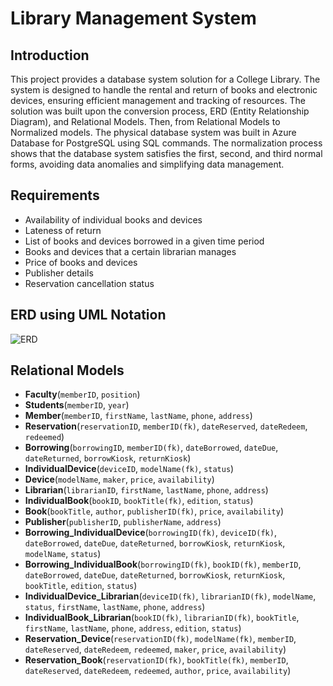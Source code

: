 # Library Management System

## Introduction
This project provides a database system solution for a College Library. The system is designed to handle the rental and return of books and electronic devices, ensuring efficient management and tracking of resources. The solution was built upon the conversion process, ERD (Entity Relationship Diagram), and Relational Models. Then, from Relational Models to Normalized models. The physical database system was built in Azure Database for PostgreSQL using SQL commands. The normalization process shows that the database system satisfies the first, second, and third normal forms, avoiding data anomalies and simplifying data management. 

## Requirements 
- Availability of individual books and devices 
- Lateness of return
- List of books and devices borrowed in a given time period 
- Books and devices that a certain librarian manages
- Price of books and devices 
- Publisher details
- Reservation cancellation status

## ERD using UML Notation
![ERD](https://github.com/linalan1231/Library/assets/70352593/e5b66acf-6b54-4ede-adcd-ad6e199de6f1)

## Relational Models 
- **Faculty**(`memberID`, `position`)
- **Students**(`memberID`, `year`)
- **Member**(`memberID`, `firstName`, `lastName`, `phone`, `address`)
- **Reservation**(`reservationID`, `memberID(fk)`, `dateReserved`, `dateRedeem`, `redeemed`)
- **Borrowing**(`borrowingID`, `memberID(fk)`, `dateBorrowed`, `dateDue`, `dateReturned`, `borrowKiosk`, `returnKiosk`)
- **IndividualDevice**(`deviceID`, `modelName(fk)`, `status`)
- **Device**(`modelName`, `maker`, `price`, `availability`)
- **Librarian**(`librarianID`, `firstName`, `lastName`, `phone`, `address`)
- **IndividualBook**(`bookID`, `bookTitle(fk)`, `edition`, `status`)
- **Book**(`bookTitle`, `author`, `publisherID(fk)`, `price`, `availability`)
- **Publisher**(`publisherID`, `publisherName`, `address`)
- **Borrowing_IndividualDevice**(`borrowingID(fk)`, `deviceID(fk)`, `dateBorrowed`, `dateDue`, `dateReturned`, `borrowKiosk`, `returnKiosk`, `modelName`, `status`)
- **Borrowing_IndividualBook**(`borrowingID(fk)`, `bookID(fk)`, `memberID`, `dateBorrowed`, `dateDue`, `dateReturned`, `borrowKiosk`, `returnKiosk`, `bookTitle`, `edition`, `status`)
- **IndividualDevice_Librarian**(`deviceID(fk)`, `librarianID(fk)`, `modelName`, `status`, `firstName`, `lastName`, `phone`, `address`)
- **IndividualBook_Librarian**(`bookID(fk)`, `librarianID(fk)`, `bookTitle`, `firstName`, `lastName`, `phone`, `address`, `edition`, `status`)
- **Reservation_Device**(`reservationID(fk)`, `modelName(fk)`, `memberID`, `dateReserved`, `dateRedeem`, `redeemed`, `maker`, `price`, `availability`)
- **Reservation_Book**(`reservationID(fk)`, `bookTitle(fk)`, `memberID`, `dateReserved`, `dateRedeem`, `redeemed`, `author`, `price`, `availability`)
